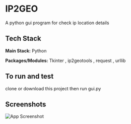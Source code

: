 
# IP2GEO
A python gui program for check ip location details
## Tech Stack
**Main Stack:** Python

**Packages/Modules:** Tkinter , ip2geotools ,  request , urllib

## To run and test
clone or download this project then run gui.py


## Screenshots

![App Screenshot](https://via.placeholder.com/468x300?text=App+Screenshot+Here)






